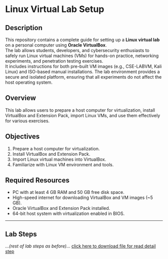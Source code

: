 # Linux Virtual Lab Setup

## Description
This repository contains a complete guide for setting up a **Linux virtual lab** on a personal computer using **Oracle VirtualBox**.  
The lab allows students, developers, and cybersecurity enthusiasts to safely run Linux virtual machines (VMs) for hands-on practice, networking experiments, and penetration testing exercises.  
It includes instructions for both pre-built VM images (e.g., CSE-LABVM, Kali Linux) and ISO-based manual installations. The lab environment provides a secure and isolated platform, ensuring that all experiments do not affect the host operating system.



## Overview
This lab allows users to prepare a host computer for virtualization, install VirtualBox and Extension Pack, import Linux VMs, and use them effectively for various exercises.



## Objectives
1. Prepare a host computer for virtualization.
2. Install VirtualBox and Extension Pack.
3. Import Linux virtual machines into VirtualBox.
4. Familiarize with Linux VM environment and tools.



## Required Resources
- PC with at least 4 GB RAM and 50 GB free disk space.
- High-speed internet for downloading VirtualBox and VM images (~5 GB).
- Oracle VirtualBox and Extension Pack installed.
- 64-bit host system with virtualization enabled in BIOS.

---

## Lab Steps
*…(rest of lab steps as before)…*
[click here to download file for read detail step](https://github.com/NIMRAA3/Virtual--lab--setup-for-LINUX/blob/main/Setting%20a%20virtual%20lab%20for%20LINUX.docx)

